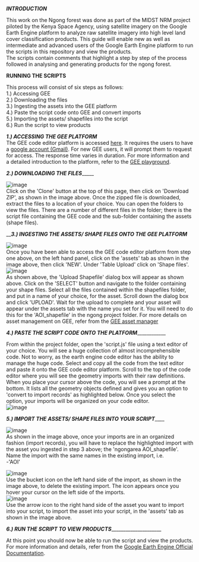 _____________INTRODUCTION_____________<br/>

This work on the Ngong forest was done as part of the MIDST NRM project piloted by the Kenya Space Agency, using satellite imagery on the Google Earth Engine platform to 
analyze raw satellite imagery into high level land cover classification products. This guide will enable new as well as intermediate and advanced users of the Google Earth Engine 
platform to run the scripts in this repository and view the products.<br/>
The scripts contain comments that highlight a step by step of the process followed in analysing and generating products for the ngong forest.

______________RUNNING THE SCRIPTS______________<br/>

This process will consist of six steps as follows:<br/>
1.) Accessing GEE<br/>
2.) Downloading the files<br/>
3.) Ingesting the assets into the GEE platform<br/>
4.) Paste the script code onto GEE and convert imports<br/>
5.) Importing the assets/ shapefiles into the script<br/>
6.) Run the script to view products<br/>

_______________1.) ACCESSING THE GEE PLATFORM_______________<br/>
The GEE code editor platform is accessed [here](https://code.earthengine.google.com). It requires the users to have a [google account (Gmail)](https://mail.google.com). For new GEE users, it will prompt them to request for access. The response time varies in duration.
For more information and a detailed introduction to the platform, refer to the [GEE playground](https://developers.google.com/earth-engine/guides/playground).

_______________2.) DOWNLOADING THE FILES____________________<br/>

![image](https://user-images.githubusercontent.com/75077556/125576767-07d47298-d2ca-44e6-b3df-b837643adba2.png)<br/>
Click on the 'Clone' button at the top of this page, then click on 'Download ZIP', as shown in the image above. Once the zipped file is downloaded, extract the files to a location of your choice. You can open the folders to view the files. There are a number of different files in the folder; there is the script file containing the GEE code and the sub-folder containing the assets (shape files).

_______________3.) INGESTING THE ASSETS/ SHAPE FILES ONTO THE GEE PLATFORM_____________<br/>

![image](https://user-images.githubusercontent.com/75077556/125578391-7ab741aa-633a-4f5b-92dd-ab10c8ea1425.png)<br/>
Once you have been able to access the GEE code editor platform from step one above, on the left hand panel, click on the 'assets' tab as shown in the image above, then click 'NEW'. Under 'Table Upload' click on 'Shape files'.<br/>
![image](https://user-images.githubusercontent.com/75077556/125578723-c0d0d13e-62bc-485d-b3b6-36aa4805cc1e.png)<br/>
As shown above, the 'Upload Shapefile' dialog box will appear as shown above. Click on the 'SELECT' button and navigate to the folder containing your shape files. Select all the files contained within the shapefiles folder, and put in a name of your choice, for the asset. Scroll down the dialog box and click 'UPLOAD'. Wait for the upload to complete and your asset will appear under the assets tab with the name you set for it. You will need to do this for the 'AOI_shapefile' in the ngong project folder. For more details on asset management on GEE, refer from the [GEE asset manager](https://developers.google.com/earth-engine/guides/asset_manager)

_______________4.) PASTE THE SCRIPT CODE ONTO THE PLATFORM___________________________<br/>

From within the project folder, open the 'script.js' file using a text editor of your choice. You will see a huge collection of almost incomprehensible code. Not to worry, as the earth engine code editor has the ability to manage the huge code. Select and copy all the code from the text editor and paste it onto the GEE code editor platform. Scroll to the top of the code editor where you will see the geometry imports with their raw definitions. When you place your cursor above the code, you will see a prompt at the bottom. It lists all the geometry objects defined and gives you an option to 'convert to import records' as highlighted below. Once you select the option, your imports will be organized on your code editor.<br/>
![image](https://user-images.githubusercontent.com/75077556/125584368-d970818f-b5f8-49d7-a84e-c02744911aeb.png)<br/>

_______________5.) IMPORT THE ASSETS/ SHAPE FILES INTO YOUR SCRIPT___________________<br/>

![image](https://user-images.githubusercontent.com/75077556/125596583-ffe2719c-a354-4737-aec4-e630dea8d829.png)<br/>
As shown in the image above, once your imports are in an organized fashion (import records), you will have to replace the highlighted import with the asset you ingested in step 3 above; the 'ngongarea AOI_shapefile'. Name the import with the same names in the existing import, i.e.<br/>
-'AOI'<br/>

![image](https://user-images.githubusercontent.com/75077556/125587500-92fe80ac-13b9-4648-8571-54accc9e1041.png)<br/>
Use the bucket icon on the left hand side of the import, as shown in the image above, to delete the existing import. The icon appears once you hover your cursor on the left side of the imports.<br/>
![image](https://user-images.githubusercontent.com/75077556/125588164-7a1a844b-f46d-4a6d-824e-03b0b59346c9.png)<br/>
Use the arrow icon to the right hand side of the asset you want to import into your script, to import the asset into your script, in the 'assets' tab as shown in the image above.

_______________6.) RUN THE SCRIPT TO VIEW PRODUCTS____________________________________<br/>

At this point you should now be able to run the script and view the products. For more information and details, refer from the [Google Earth Engine Official Documentation](https://earthengine.google.com/).
